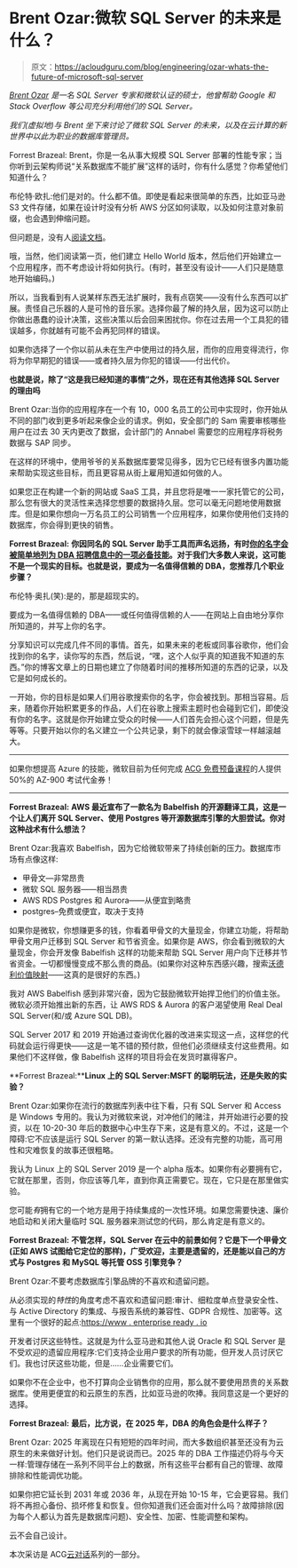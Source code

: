# Brent Ozar:微软 SQL Server 的未来是什么？

> 原文：<https://acloudguru.com/blog/engineering/ozar-whats-the-future-of-microsoft-sql-server>

*[Brent Ozar](https://brentozar.com) 是一名 SQL Server 专家和微软认证的硕士，他曾帮助 Google 和 Stack Overflow 等公司充分利用他们的 SQL Server。*

*我们(虚拟地)与 Brent 坐下来讨论了微软 SQL Server 的未来，以及在云计算的新世界中以此为职业的数据库管理员。*

Forrest Brazeal: Brent，你是一名从事大规模 SQL Server 部署的性能专家；当你听到云架构师说“关系数据库不能扩展”这样的话时，你有什么感觉？你希望他们知道什么？

布伦特·欧扎:他们是对的。什么都不值。即使是看起来很简单的东西，比如亚马逊 S3 文件存储，如果在设计时没有分析 AWS 分区如何读取，以及如何注意对象前缀，也会遇到伸缩问题。

但问题是，没有人[阅读文档](https://acloudguru.com/blog/engineering/the-career-changing-art-of-reading-the-docs)。

哦，当然，他们阅读第一页，他们建立 Hello World 版本，然后他们开始建立一个应用程序，而不考虑设计将如何执行。(有时，甚至没有设计——人们只是随意地开始编码。)

所以，当我看到有人说某样东西无法扩展时，我有点窃笑——没有什么东西可以扩展。责怪自己乐器的人是可怜的音乐家。选择你最了解的持久层，因为这可以防止你做出愚蠢的设计决策，这些决策以后会回来困扰你。你在过去用一个工具犯的错误越多，你就越有可能不会再犯同样的错误。

如果你选择了一个你以前从未在生产中使用过的持久层，而你的应用变得流行，你将为你早期犯的错误——或者持久层为你犯的错误——付出代价。

**也就是说，除了“这是我已经知道的事情”之外，现在还有其他选择 SQL Server 的理由吗**

Brent Ozar:当你的应用程序在一个有 10，000 名员工的公司中实现时，你开始从不同的部门收到更多听起来像企业的请求。例如，安全部门的 Sam 需要审核哪些用户在过去 30 天内更改了数据，会计部门的 Annabel 需要您的应用程序将税务数据与 SAP 同步。

在这样的环境中，使用爷爷的关系数据库要常见得多，因为它已经有很多内置功能来帮助实现这些目标，而且更容易从街上雇用知道如何做的人。

如果您正在构建一个新的网站或 SaaS 工具，并且您将是唯一一家托管它的公司，那么您有很大的灵活性来选择您想要的数据持久层。您可以毫无问题地使用数据库。但是如果你想向一万名员工的公司销售一个应用程序，如果你使用他们支持的数据库，你会得到更快的销售。

**Forrest Brazeal:** **你因同名的 SQL Server 助手工具而声名远扬，有时[你的名字会被简单地列为 DBA 招聘信息中的一项必备技能](https://www.linkedin.com/feed/update/urn:li:activity:6758016561585487872/)。对于我们大多数人来说，这可能不是一个现实的目标。也就是说，要成为一名值得信赖的 DBA，您推荐几个职业步骤？**

布伦特·奥扎(笑):是的，那是超现实的。

要成为一名值得信赖的 DBA——或任何值得信赖的人——在网站上自由地分享你所知道的，并写上你的名字。

分享知识可以完成几件不同的事情。首先，如果未来的老板或同事谷歌你，他们会找到你的名字，读你写的东西，然后说，“嘿，这个人似乎真的知道我不知道的东西。”你的博客文章上的日期也建立了你随着时间的推移所知道的东西的记录，以及它是如何成长的。

一开始，你的目标是如果人们用谷歌搜索你的名字，你会被找到。那相当容易。后来，随着你开始积累更多的作品，人们在谷歌上搜索主题时也会碰到它们，即使没有你的名字。这就是你开始建立受众的时候——人们首先会担心这个问题，但是先等等。只要开始以你的名义建立一个公共记录，剩下的就会像滚雪球一样越滚越大。

* * *

如果你想提高 Azure 的技能，微软目前为任何完成 [ACG 免费预备课程](https://acloudguru.com/course/az-900-microsoft-azure-fundamentals)的人提供 50%的 AZ-900 考试代金券！

* * *

**Forrest Brazeal:** **AWS 最近宣布了一款名为 Babelfish 的开源翻译工具，这是一个让人们离开 SQL Server、使用 Postgres 等开源数据库引擎的大胆尝试。你对这种战术有什么想法？**

Brent Ozar:我喜欢 Babelfish，因为它给微软带来了持续创新的压力。数据库市场有点像这样:

*   甲骨文—非常昂贵
*   微软 SQL 服务器——相当昂贵
*   AWS RDS Postgres 和 Aurora——从便宜到略贵
*   postgres–免费或便宜，取决于支持

如果你是微软，你想赚更多的钱，你看着甲骨文的大量现金，你建立功能，将帮助甲骨文用户迁移到 SQL Server 和节省资金。如果你是 AWS，你会看到微软的大量现金，你会开发像 Babelfish 这样的功能来帮助 SQL Server 用户向下迁移并节省资金。一切都慢慢变成不那么贵的商品。(如果你对这种东西感兴趣，搜索[沃德利价值映射](https://acloudguru.com/course/wardley-mapping)——这真的是很好的东西。)

我对 AWS Babelfish 感到非常兴奋，因为它鼓励微软开始捍卫他们的价值主张。微软必须开始推出新的东西，让 AWS RDS & Aurora 的客户渴望使用 Real Deal SQL Server(和/或 Azure SQL DB)。

SQL Server 2017 和 2019 开始通过查询优化器的改进来实现这一点，这样您的代码就会运行得更快——这是一笔不错的预付款，但他们必须继续支付这些费用。如果他们不这样做，像 Babelfish 这样的项目将会在发货时赢得客户。

**Forrest Brazeal:****Linux 上的 SQL Server:MSFT 的聪明玩法，还是失败的实验？**

Brent Ozar:如果你在流行的数据库列表中往下看，只有 SQL Server 和 Access 是 Windows 专用的。我认为对微软来说，对冲他们的赌注，并开始进行必要的投资，以在 10-20-30 年后的数据中心中生存下来，这是有意义的。不过，这是一个障碍:它不应该是运行 SQL Server 的第一默认选择。还没有完整的功能，高可用性和灾难恢复的故事还很粗略。

我认为 Linux 上的 SQL Server 2019 是一个 alpha 版本。如果你有必要拥有它，它就在那里，否则，你应该等几年，直到你真正需要它。现在，它只是在那里做实验。

您可能*有*拥有它的一个地方是用于持续集成的一次性环境。如果您需要快速、廉价地启动和关闭大量临时 SQL 服务器来测试您的代码，那么肯定是有意义的。

**Forrest Brazeal:** **不管怎样，SQL Server 在云中的前景如何？它是下一个甲骨文(正如 AWS 试图给它定位的那样)，广受欢迎，主要是遗留的，还是能以自己的方式与 Postgres 和 MySQL 等托管 OSS 引擎竞争？**

Brent Ozar:不要考虑数据库引擎品牌的不喜欢和遗留问题。

从必须实现的*特性*的角度考虑不喜欢和遗留问题:审计、细粒度单点登录安全性、与 Active Directory 的集成、与报告系统的兼容性、GDPR 合规性、加密等。这里有一个很好的起点:[https://www . enterprise ready . io](https://www.enterpriseready.io/)

开发者讨厌这些特性。这就是为什么亚马逊和其他人说 Oracle 和 SQL Server 是不受欢迎的遗留应用程序:它们支持企业用户要求的所有功能，但开发人员讨厌它们。我也讨厌这些功能，但是……企业需要它们。

如果你不在企业中，也不打算向企业销售你的应用，那么就不要使用昂贵的关系数据库。使用更便宜的和云原生的东西，比如亚马逊的吹捧。我同意这是一个更好的选择。

**Forrest Brazeal:** **最后，比方说，在 2025 年，DBA 的角色会是什么样子？**

Brent Ozar: 2025 年离现在只有短短的四年时间，而大多数组织甚至还没有为云原生的未来做好计划。他们只是说说而已。2025 年的 DBA 工作描述仍将与今天一样:管理存储在一系列不同平台上的数据，所有这些平台都有自己的管理、故障排除和性能调优功能。

如果你把它延长到 2031 年或 2036 年，从现在开始 10-15 年，它会更容易。我们将不再担心备份、损坏修复和恢复。但你知道我们还会面对什么吗？故障排除(因为每个人都认为首先是数据库问题)、安全性、加密、性能调整和架构。

云不会自己设计。

本次采访是 ACG[云对话](https://acloudguru.com/blog/tag/cloud-conversations)系列的一部分。